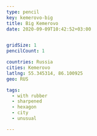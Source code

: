 ```yaml
---
type: pencil
key: kemerovo-big
title: Big Kemerovo
date: 2020-09-09T10:42:52+03:00


gridSize: 1
pencilCount: 1

countries: Russia
cities: Kemerovo
latlng: 55.345314, 86.100925
geo: RUS

tags:
  - with rubber
  - sharpened
  - hexagon
  - city
  - unusual

---
```


